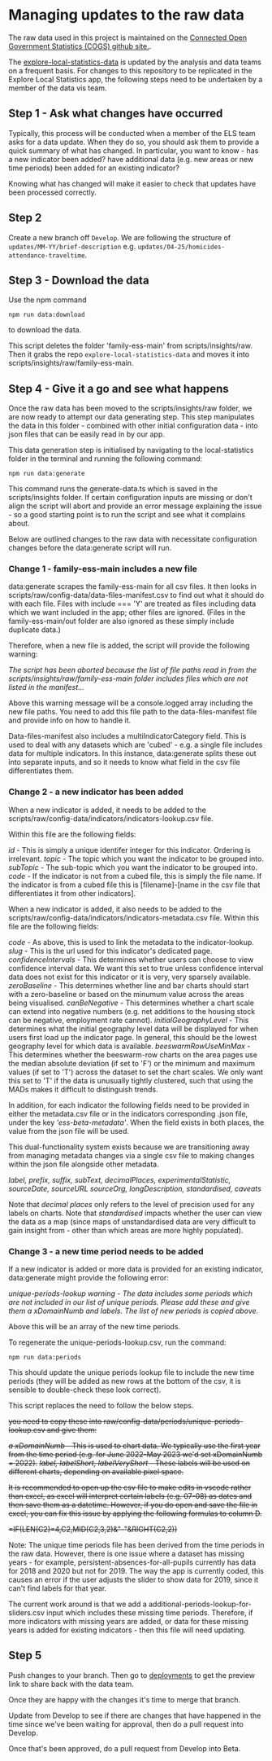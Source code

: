 # Managing updates to the raw data

The raw data used in this project is maintained on the [
Connected Open Government Statistics (COGS) github site.](https://github.com/GSS-Cogs).

The [explore-local-statistics-data](https://github.com/ONSdigital/explore-local-statistics-data) is updated by the analysis and data teams on a frequent basis. For changes to this repository to be replicated in the Explore Local Statistics app, the following steps need to be undertaken by a member of the data vis team.

## Step 1 - Ask what changes have occurred

Typically, this process will be conducted when a member of the ELS team asks for a data update. When they do so, you should ask them to provide a quick summary of what has changed. In particular, you want to know - has a new indicator been added? have additional data (e.g. new areas or new time periods) been added for an existing indicator?

Knowing what has changed will make it easier to check that updates have been processed correctly.

## Step 2

Create a new branch off `Develop`. We are following the structure of `updates/MM-YY/brief-description` e.g. `updates/04-25/homicides-attendance-traveltime`.

## Step 3 - Download the data

Use the npm command

`npm run data:download`

to download the data.

This script deletes the folder 'family-ess-main' from scripts/insights/raw. Then it grabs the repo `explore-local-statistics-data` and moves it into scripts/insights/raw/family-ess-main.

## Step 4 - Give it a go and see what happens

Once the raw data has been moved to the scripts/insights/raw folder, we are now ready to attempt our data generating step. This step manipulates the data in this folder - combined with other initial configuration data - into json files that can be easily read in by our app.

This data generation step is initialised by navigating to the local-statistics folder in the terminal and running the following command:

`npm run data:generate`

This command runs the generate-data.ts which is saved in the scripts/insights folder. If certain configuration inputs are missing or don't align the script will abort and provide an error message explaining the issue - so a good starting point is to run the script and see what it complains about.

Below are outlined changes to the raw data with necessitate configuration changes before the data:generate script will run.

### Change 1 - family-ess-main includes a new file

data:generate scrapes the family-ess-main for all csv files. It then looks in scripts/raw/config-data/data-files-manifest.csv to find out what it should do with each file. Files with include === 'Y' are treated as files including data which we want included in the app; other files are ignored. (Files in the family-ess-main/out folder are also ignored as these simply include duplicate data.)

Therefore, when a new file is added, the script will provide the following warning:

_The script has been aborted because the list of file paths read in from the scripts/insights/raw/family-ess-main folder includes files which are not listed in the manifest..._

Above this warning message will be a console.logged array including the new file paths. You need to add this file path to the data-files-manifest file and provide info on how to handle it.

Data-files-manifest also includes a multiIndicatorCategory field. This is used to deal with any datasets which are 'cubed' - e.g. a single file includes data for multiple indicators. In this instance, data:generate splits these out into separate inputs, and so it needs to know what field in the csv file differentiates them.

### Change 2 - a new indicator has been added

When a new indicator is added, it needs to be added to the scripts/raw/config-data/indicators/indicators-lookup.csv file.

Within this file are the following fields:

_id_ - This is simply a unique identifer integer for this indicator. Ordering is irrelevant.
_topic_ - The topic which you want the indicator to be grouped into.
_subTopic_ - The sub-topic which you want the indicator to be grouped into.
_code_ - If the indicator is not from a cubed file, this is simply the file name. If the indicator is from a cubed file this is [filename]-[name in the csv file that differentiates it from other indicators].

When a new indicator is added, it also needs to be added to the scripts/raw/config-data/indicators/indicators-metadata.csv file. Within this file are the following fields:

_code_ - As above, this is used to link the metadata to the indicator-lookup.
_slug_ - This is the url used for this indicator's dedicated page.
_confidenceIntervals_ - This determines whether users can choose to view confidence interval data. We want this set to true unless confidence interval data does not exist for this indicator or it is very, very sparsely available.
_zeroBaseline_ - This determines whether line and bar charts should start with a zero-baseline or based on the minumum value across the areas being visualised.
_canBeNegative_ - This determines whether a chart scale can extend into negative numbers (e.g. net additions to the housing stock can be negative, employment rate cannot).
_initialGeographyLevel_ - This determines what the initial geography level data will be displayed for when users first load up the indicator page. In general, this should be the lowest geography level for which data is available.
_beeswarmRowUseMinMax_ - This determines whether the beeswarm-row charts on the area pages use the median absolute deviation (if set to 'F') or the minimum and maximum values (if set to 'T') across the dataset to set the chart scales. We only want this set to 'T' if the data is unusually tightly clustered, such that using the MADs makes it difficult to distinguish trends.

In addition, for each indicator the following fields need to be provided in either the metadata.csv file or in the indicators corresponding .json file, under the key _'ess-beta-metadata'_. When the field exists in both places, the value from the json file will be used.

This dual-functionality system exists because we are transitioning away from managing metadata changes via a single csv file to making changes within the json file alongside other metadata.

_label, prefix, suffix, subText, decimalPlaces, experimentalStatistic, sourceDate, sourceURL sourceOrg, longDescription, standardised, caveats_

Note that _decimal places_ only refers to the level of precision used for any labels on charts.
Note that _standardised_ impacts whether the user can view the data as a map (since maps of unstandardised data are very difficult to gain insight from - other than which areas are more highly populated).

### Change 3 - a new time period needs to be added

If a new indicator is added or more data is provided for an existing indicator, data:generate might provide the following error:

_unique-periods-lookup warning - The data includes some periods which are not included in our list of unique periods. Please add these and give them a xDomainNumb and labels. The list of new periods is copied above._

Above this will be an array of the new time periods.

To regenerate the unique-periods-lookup.csv, run the command:

`npm run data:periods`

This should update the unique periods lookup file to include the new time periods (they will be added as new rows at the bottom of the csv, it is sensible to double-check these look correct).

This script replaces the need to follow the below steps.

~~you need to copy these into raw/config-data/periods/unique-periods-lookup.csv and give them:~~

~~_a xDomainNumb_ - This is used to chart data. We typically use the first year from the time period (e.g. for June 2022-May 2023 we'd set xDomainNumb = 2022).~~
~~_label, labelShort, labelVeryShort_ - These labels will be used on different charts, depending on available pixel space.~~

~~It is recommended to open up the csv file to make edits in vscode rather than excel, as excel will interpret certain labels (e.g. 07-08) as dates and then save them as a datetime. However, if you do open and save the file in excel, you can fix this issue by applying the following formulas to column D.~~

~~=IF(LEN(C2)=4,C2,MID(C2,3,2)&"-"&RIGHT(C2,2))~~

Note: The unique time periods file has been derived from the time periods in the raw data. However, there is one issue where a dataset has missing years - for example, persistent-absences-for-all-pupils currently has data for 2018 and 2020 but not for 2019. The way the app is currently coded, this causes an error if the user adjusts the slider to show data for 2019, since it can't find labels for that year.

The current work around is that we add a additional-periods-lookup-for-sliders.csv input which includes these missing time periods. Therefore, if more indicators with missing years are added, or data for these missing years is added for existing indicators - then this file will need updating.

## Step 5

Push changes to your branch. Then go to [deployments](https://github.com/ONSdigital/explore-local-statistics-app/deployments) to get the preview link to share back with the data team.

Once they are happy with the changes it's time to merge that branch.

Update from Develop to see if there are changes that have happened in the time since we've been waiting for approval, then do a pull request into Develop.

Once that's been approved, do a pull request from Develop into Beta.
